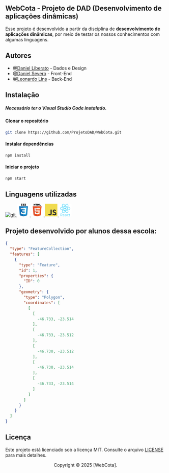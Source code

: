
## WebCota - Projeto de DAD (Desenvolvimento de aplicações dinâmicas)

Esse projeto é desenvolvido a partir da disciplina de __desenvolvimento de aplicações dinâmicas__, por meio de testar os nossos conhecimentos com algumas linguagens.

## Autores

- [@Daniel Liberato](https://github.com/Liberatinho) - Dados e Design
- [@Daniel Severo](https://github.com/DanielSevero14159265) - Front-End
- [@Leonardo Lins](https://github.com/leonardolinsz) - Back-End

## Instalação

##### Necessário ter o Visual Studio Code instalado.

#### Clonar o repositório

```bash
git clone https://github.com/ProjetoDAD/WebCota.git
```

#### Instalar dependências

```bash
npm install
```

#### Iniciar o projeto

```bash
npm start
```

## Linguagens utilizadas
<p align="left"> <a href="https://git-scm.com/" target="_blank" rel="noreferrer"> <img src="https://www.vectorlogo.zone/logos/git-scm/git-scm-icon.svg" alt="git" width="40" height="40"/> </a>  <a href="https://www.w3schools.com/css/" target="_blank" rel="noreferrer"> <img src="https://raw.githubusercontent.com/devicons/devicon/master/icons/css3/css3-original-wordmark.svg" alt="css3" width="40" height="40"/> </a> <a href="https://www.w3.org/html/" target="_blank" rel="noreferrer"> <img src="https://raw.githubusercontent.com/devicons/devicon/master/icons/html5/html5-original-wordmark.svg" alt="html5" width="40" height="40"/> <a href="https://developer.mozilla.org/en-US/docs/Web/JavaScript" target="_blank" rel="noreferrer"> <img src="https://raw.githubusercontent.com/devicons/devicon/master/icons/javascript/javascript-original.svg" alt="javascript" width="40" height="40"/> </a> <a href="https://reactjs.org/" target="_blank" rel="noreferrer"> <img src="https://raw.githubusercontent.com/devicons/devicon/master/icons/react/react-original-wordmark.svg" alt="react" width="40" height="40"/> </a> </p> </p>


## Projeto desenvolvido por alunos dessa escola:

```geojson
{
  "type": "FeatureCollection",
  "features": [
    {
      "type": "Feature",
      "id": 1,
      "properties": {
        "ID": 0
      },
      "geometry": {
        "type": "Polygon",
        "coordinates": [
          [
            [
              -46.733, -23.514
            ],
            [
              -46.733, -23.512
            ],
            [
              -46.730, -23.512
            ],
            [
              -46.730, -23.514
            ],
            [
              -46.733, -23.514
            ]
          ]
        ]
      }
    }
  ]
}
```

## Licença

Este projeto está licenciado sob a licença MIT. Consulte o arquivo [LICENSE](LICENSE) para mais detalhes.

<p align="center">
  Copyright © 2025 [WebCota].
</p>



